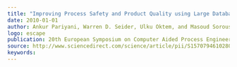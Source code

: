 ```yaml
---
title: "Improving Process Safety and Product Quality using Large Databases"
date: 2010-01-01
author: Ankur Pariyani, Warren D. Seider, Ulku Oktem, and Masoud Soroush
logo: escape
publication: 20th European Symposium on Computer Aided Process Engineering (ESCAPE)
source: http://www.sciencedirect.com/science/article/pii/S1570794610280306
keywords:
---
```





